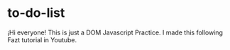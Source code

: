 # to-do-list

¡Hi everyone! This is just a DOM Javascript Practice.
I made this following Fazt tutorial in Youtube.
